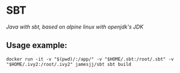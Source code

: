 # SBT

*Java with sbt, based on alpine linux with openjdk's JDK*

## Usage example:

```
docker run -it -v "$(pwd)/:/app/" -v "$HOME/.sbt:/root/.sbt" -v "$HOME/.ivy2:/root/.ivy2" jamesjj/sbt sbt build
```

